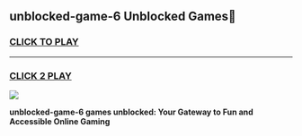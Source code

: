 
## unblocked-game-6 Unblocked Games👋
<h3>
<a href="https://news.freeplayer.one?title=unblocked-game-6&ref=16F">CLICK TO PLAY</a></h3>
<hr>

<h3>
<a href="https://news.freeplayer.one?title=unblocked-game-6&ref=16F">CLICK 2 PLAY</a>
  
</h3>

<a href="https://news.freeplayer.one?title=unblocked-game-6&ref=16F/"><img src="https://clearcache.store/games.png"></a>


**unblocked-game-6 games unblocked: Your Gateway to Fun and Accessible Online Gaming**
